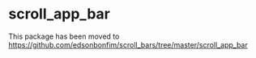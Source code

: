 # scroll_app_bar

This package has been moved to https://github.com/edsonbonfim/scroll_bars/tree/master/scroll_app_bar